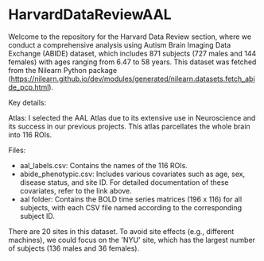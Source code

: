 # HarvardDataReviewAAL

Welcome to the repository for the Harvard Data Review section, where we conduct a comprehensive analysis using Autism Brain Imaging Data Exchange (ABIDE) dataset, which includes 871 subjects (727 males and 144 females) with ages ranging from 6.47 to 58 years. This dataset was fetched from the Nilearn Python package (https://nilearn.github.io/dev/modules/generated/nilearn.datasets.fetch_abide_pcp.html).

Key details:

Atlas: I selected the AAL Atlas due to its extensive use in Neuroscience and its success in our previous projects. This atlas parcellates the whole brain into 116 ROIs.

Files: 
- aal_labels.csv: Contains the names of the 116 ROIs.
- abide_phenotypic.csv: Includes various covariates such as age, sex, disease status, and site ID. For detailed documentation of these covariates, refer to the link above.
- aal folder: Contains the BOLD time series matrices (196 x 116) for all subjects, with each CSV file named according to the corresponding subject ID.

There are 20 sites in this dataset. To avoid site effects (e.g., different machines), we could focus on the 'NYU' site, which has the largest number of subjects (136 males and 36 females).
